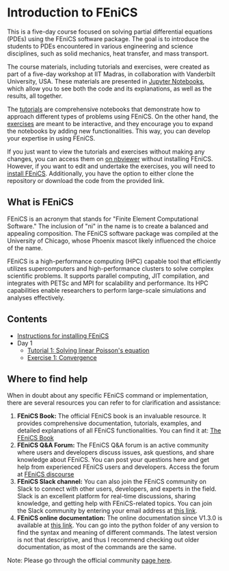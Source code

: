 # Introduction to FEniCS

This is a five-day course focused on solving partial differential equations (PDEs) using the FEniCS software package. The goal is to introduce the students to PDEs encountered in various engineering and science disciplines, such as solid mechanics, heat transfer, and mass transport. 

The course materials, including tutorials and exercises, were created as part of a five-day workshop at IIT Madras, in collaboration with Vanderbilt University, USA. These materials are presented in [Jupyter Notebooks](https://jupyter.org/), which allow you to see both the code and its explanations, as well as the results, all together.

The  [tutorials](tutorials/) are comprehensive notebooks that demonstrate how to approach different types of problems using FEniCS. On the other hand, the  [exercises](exercises/) are meant to be interactive, and they encourage you to expand the notebooks by adding new functionalities. This way, you can develop your expertise in using FEniCS.

If you just want to view the tutorials and exercises without making any changes, you can access them on [on nbviewer](https://nbviewer.org/github/iitrabhi/iitm-fenics-course/blob/48a6a14f8f7c27f2a32cf1ea101e18934d254b01/README.ipynb) without installing FEniCS. However, if you want to edit and undertake the exercises, you will need to  [install FEniCS](tutorials/0_install.ipynb). Additionally, you have the option to either clone the repository or download the code from the provided link.

## What is FEniCS

FEniCS is an acronym that stands for "Finite Element Computational Software." The inclusion of "ni" in the name is to create a balanced and appealing composition. The FEniCS software package was compiled at the University of Chicago, whose Phoenix mascot likely influenced the choice of the name.

FEniCS is a high-performance computing (HPC) capable tool that efficiently utilizes supercomputers and high-performance clusters to solve complex scientific problems. It supports parallel computing, JIT compilation, and integrates with PETSc and MPI for scalability and performance. Its HPC capabilities enable researchers to perform large-scale simulations and analyses effectively.

## Contents
- [Instructions for installing FEniCS](tutorials/README.ipynb)
- Day 1
  - [Tutorial 1: Solving linear Poisson's equation](tutorials/1_linear_poisson.ipynb)
  - [Exercise 1: Convergence](exercises/1_convergence.ipynb)

## Where to find help

When in doubt about any specific FEniCS command or implementation, there are several resources you can refer to for clarification and assistance:

1. **FEniCS Book:** The official FEniCS book is an invaluable resource. It provides comprehensive documentation, tutorials, examples, and detailed explanations of all FEniCS functionalities. You can find it at: [The FEniCS Book](https://fenicsproject.org/book/)
2. **FEniCS Q&A Forum:** The FEniCS Q&A forum is an active community where users and developers discuss issues, ask questions, and share knowledge about FEniCS. You can post your questions here and get help from experienced FEniCS users and developers. Access the forum at [FEniCS discourse](https://fenicsproject.discourse.group/)
3. **FEniCS Slack channel:** You can also join the FEniCS community on Slack to connect with other users, developers, and experts in the field. Slack is an excellent platform for real-time discussions, sharing knowledge, and getting help with FEniCS-related topics. You can join the Slack community by entering your email address at [this link](https://fenicsproject.slack.com/join/shared_invite/zt-1lraknsp1-6_3Js5kueDIyWgF192d3nA#/shared-invite/email). 
4. **FEniCS online documentation:** The online documentation since V1.3.0 is available at [this link](https://fenicsproject.org/olddocs/dolfin/). You can go into the python folder of any version to find the syntax and meaning of different commands. The latest version is not that descriptive, and thus I recommend checking out older documentation, as most of the commands are the same.

Note: Please go through the official community [page here](https://fenicsproject.org/community/).